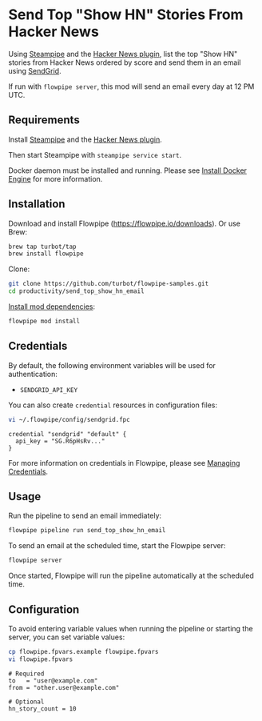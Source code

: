 # Send Top "Show HN" Stories From Hacker News

Using [Steampipe](https://steampipe.io/) and the [Hacker News plugin](https://hub.steampipe.io/plugins/turbot/hackernews), list the top "Show HN" stories from Hacker News ordered by score and send them in an email using [SendGrid](https://sendgrid.com).

If run with `flowpipe server`, this mod will send an email every day at 12 PM UTC.

## Requirements

Install [Steampipe](https://steampipe.io/downloads) and the [Hacker News plugin](https://hub.steampipe.io/plugins/turbot/hackernews#get-started).

Then start Steampipe with `steampipe service start`.

Docker daemon must be installed and running. Please see [Install Docker Engine](https://docs.docker.com/engine/install/) for more information.

## Installation

Download and install Flowpipe (https://flowpipe.io/downloads). Or use Brew:

```sh
brew tap turbot/tap
brew install flowpipe
```

Clone:

```sh
git clone https://github.com/turbot/flowpipe-samples.git
cd productivity/send_top_show_hn_email
```

[Install mod dependencies](https://www.flowpipe.io/docs/mods/mod-dependencies#mod-dependencies):

```sh
flowpipe mod install
```

## Credentials

By default, the following environment variables will be used for authentication:

- `SENDGRID_API_KEY`

You can also create `credential` resources in configuration files:

```sh
vi ~/.flowpipe/config/sendgrid.fpc
```

```hcl
credential "sendgrid" "default" {
  api_key = "SG.R6pHsRv..."
}
```

For more information on credentials in Flowpipe, please see [Managing Credentials](https://flowpipe.io/docs/run/credentials).

## Usage

Run the pipeline to send an email immediately:

```sh
flowpipe pipeline run send_top_show_hn_email
```

To send an email at the scheduled time, start the Flowpipe server:

```sh
flowpipe server
```

Once started, Flowpipe will run the pipeline automatically at the scheduled time.

## Configuration

To avoid entering variable values when running the pipeline or starting the server, you can set variable values:

```sh
cp flowpipe.fpvars.example flowpipe.fpvars
vi flowpipe.fpvars
```

```hcl
# Required
to   = "user@example.com"
from = "other.user@example.com"

# Optional
hn_story_count = 10
```
